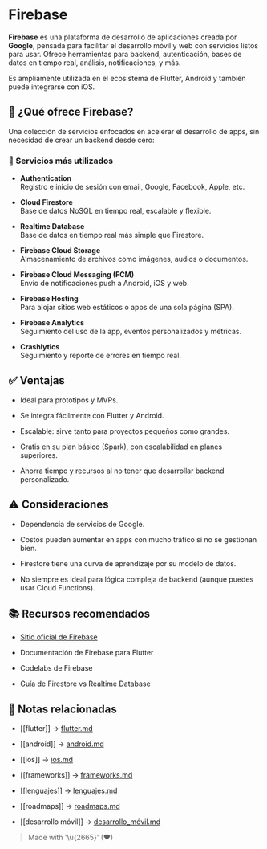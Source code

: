 # Firebase

**Firebase** es una plataforma de desarrollo de aplicaciones creada por **Google**, pensada para facilitar el desarrollo móvil y web con servicios listos para usar. Ofrece herramientas para backend, autenticación, bases de datos en tiempo real, análisis, notificaciones, y más.

Es ampliamente utilizada en el ecosistema de Flutter, Android y también puede integrarse con iOS.

## 🔧 ¿Qué ofrece Firebase?

Una colección de servicios enfocados en acelerar el desarrollo de apps, sin necesidad de crear un backend desde cero:

### 🚀 Servicios más utilizados

- **Authentication**  
  Registro e inicio de sesión con email, Google, Facebook, Apple, etc.  
  
- **Cloud Firestore**  
  Base de datos NoSQL en tiempo real, escalable y flexible.  
  
- **Realtime Database**  
  Base de datos en tiempo real más simple que Firestore.  
  
- **Firebase Cloud Storage**  
  Almacenamiento de archivos como imágenes, audios o documentos.  
  
- **Firebase Cloud Messaging (FCM)**  
  Envío de notificaciones push a Android, iOS y web.  
  
- **Firebase Hosting**  
  Para alojar sitios web estáticos o apps de una sola página (SPA).  
  
- **Firebase Analytics**  
  Seguimiento del uso de la app, eventos personalizados y métricas.  
  
- **Crashlytics**  
  Seguimiento y reporte de errores en tiempo real.  
  
## ✅ Ventajas

- Ideal para prototipos y MVPs.  
  
- Se integra fácilmente con Flutter y Android.  
  
- Escalable: sirve tanto para proyectos pequeños como grandes.  
  
- Gratis en su plan básico (Spark), con escalabilidad en planes superiores.  
  
- Ahorra tiempo y recursos al no tener que desarrollar backend personalizado.  

## ⚠️ Consideraciones

- Dependencia de servicios de Google.  
  
- Costos pueden aumentar en apps con mucho tráfico si no se gestionan bien.  
  
- Firestore tiene una curva de aprendizaje por su modelo de datos.  
  
- No siempre es ideal para lógica compleja de backend (aunque puedes usar Cloud Functions).  
  

## 📚 Recursos recomendados

- [Sitio oficial de Firebase](https://firebase.google.com/)  
  
- Documentación de Firebase para Flutter  
  
- Codelabs de Firebase  
  
- Guía de Firestore vs Realtime Database  

## 🔗 Notas relacionadas

- [[flutter]] → [flutter.md](flutter.md)  
  
- [[android]] → [android.md](android.md)  
  
- [[ios]] → [ios.md](ios.md)  
  
- [[frameworks]] → [frameworks.md](frameworks.md)  
  
- [[lenguajes]] → [lenguajes.md](lenguajes.md)  
  
- [[roadmaps]] → [roadmaps.md](roadmaps.md)  
  
- [[desarrollo móvil]] → [desarrollo_móvil.md](desarrollo_móvil.md)  
  
> Made with '\u{2665}' (♥)
